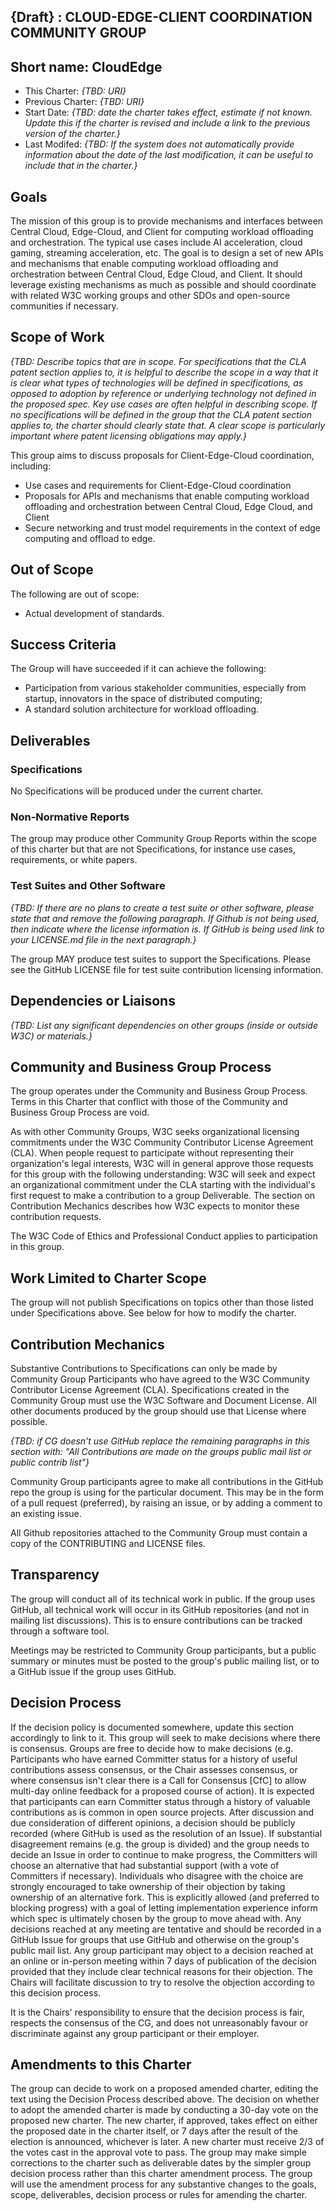 ## {Draft} : CLOUD-EDGE-CLIENT COORDINATION COMMUNITY GROUP 

## Short name: CloudEdge

* This Charter: *{TBD: URI}*
* Previous Charter: *{TBD: URI}*
* Start Date: *{TBD: date the charter takes effect, estimate if not known. Update this if the charter is revised and include a link to the previous version of the charter.}*
* Last Modifed: *{TBD: If the system does not automatically provide information about the date of the last modification, it can be useful to include that in the charter.}*

## Goals
The mission of this group is to provide mechanisms and interfaces between Central Cloud, Edge-Cloud, and Client for computing workload offloading and orchestration. The typical use cases include AI acceleration, cloud gaming, streaming acceleration, etc. The goal is to design a set of new APIs and mechanisms that enable computing workload offloading and orchestration between Central Cloud, Edge Cloud, and Client. It should leverage existing mechanisms as much as possible and should coordinate with related W3C working groups and other SDOs and open-source communities if necessary.

## Scope of Work
*{TBD: Describe topics that are in scope. For specifications that the CLA patent section applies to, it is helpful to describe the scope in a way that it is clear what types of technologies will be defined in specifications, as opposed to adoption by reference or underlying technology not defined in the proposed spec. Key use cases are often helpful in describing scope. If no specifications will be defined in the group that the CLA patent section applies to, the charter should clearly state that. A clear scope is particularly important where patent licensing obligations may apply.}*

This group aims to discuss proposals for Client-Edge-Cloud coordination, including:
- Use cases and requirements for Client-Edge-Cloud coordination
- Proposals for APIs and mechanisms that enable computing workload offloading and orchestration between Central Cloud, Edge Cloud, and Client
- Secure networking and trust model requirements in the context of edge computing and offload to edge.

## Out of Scope
The following are out of scope:
-	Actual development of standards.


## Success Criteria

The Group will have succeeded if it can achieve the following:

- Participation from various stakeholder communities, especially from startup, innovators in the space of distributed computing;
- A standard solution architecture for workload offloading.

## Deliverables

### Specifications
No Specifications will be produced under the current charter.

### Non-Normative Reports
The group may produce other Community Group Reports within the scope of this charter but that are not Specifications, for instance use cases, requirements, or white papers.

### Test Suites and Other Software
*{TBD: If there are no plans to create a test suite or other software, please state that and remove the following paragraph. If Github is not being used, then indicate where the license information is. If GitHub is being used link to your LICENSE.md file in the next paragraph.}*

The group MAY produce test suites to support the Specifications. Please see the GitHub LICENSE file for test suite contribution licensing information.

## Dependencies or Liaisons
*{TBD: List any significant dependencies on other groups (inside or outside W3C) or materials.}*

## Community and Business Group Process
The group operates under the Community and Business Group Process. Terms in this Charter that conflict with those of the Community and Business Group Process are void.

As with other Community Groups, W3C seeks organizational licensing commitments under the W3C Community Contributor License Agreement (CLA). When people request to participate without representing their organization's legal interests, W3C will in general approve those requests for this group with the following understanding: W3C will seek and expect an organizational commitment under the CLA starting with the individual's first request to make a contribution to a group Deliverable. The section on Contribution Mechanics describes how W3C expects to monitor these contribution requests.

The W3C Code of Ethics and Professional Conduct applies to participation in this group.

## Work Limited to Charter Scope
The group will not publish Specifications on topics other than those listed under Specifications above. See below for how to modify the charter.

## Contribution Mechanics
Substantive Contributions to Specifications can only be made by Community Group Participants who have agreed to the W3C Community Contributor License Agreement (CLA).
Specifications created in the Community Group must use the W3C Software and Document License. All other documents produced by the group should use that License where possible.

*{TBD: if CG doesn't use GitHub replace the remaining paragraphs in this section with: "All Contributions are made on the groups public mail list or public contrib list"}*

Community Group participants agree to make all contributions in the GitHub repo the group is using for the particular document. This may be in the form of a pull request (preferred), by raising an issue, or by adding a comment to an existing issue.

All Github repositories attached to the Community Group must contain a copy of the CONTRIBUTING and LICENSE files.

## Transparency
The group will conduct all of its technical work in public. If the group uses GitHub, all technical work will occur in its GitHub repositories (and not in mailing list discussions). This is to ensure contributions can be tracked through a software tool.

Meetings may be restricted to Community Group participants, but a public summary or minutes must be posted to the group's public mailing list, or to a GitHub issue if the group uses GitHub.

## Decision Process
If the decision policy is documented somewhere, update this section accordingly to link to it.
This group will seek to make decisions where there is consensus. Groups are free to decide how to make decisions (e.g. Participants who have earned Committer status for a history of useful contributions assess consensus, or the Chair assesses consensus, or where consensus isn't clear there is a Call for Consensus [CfC] to allow multi-day online feedback for a proposed course of action). It is expected that participants can earn Committer status through a history of valuable contributions as is common in open source projects. After discussion and due consideration of different opinions, a decision should be publicly recorded (where GitHub is used as the resolution of an Issue).
If substantial disagreement remains (e.g. the group is divided) and the group needs to decide an Issue in order to continue to make progress, the Committers will choose an alternative that had substantial support (with a vote of Committers if necessary). Individuals who disagree with the choice are strongly encouraged to take ownership of their objection by taking ownership of an alternative fork. This is explicitly allowed (and preferred to blocking progress) with a goal of letting implementation experience inform which spec is ultimately chosen by the group to move ahead with.
Any decisions reached at any meeting are tentative and should be recorded in a GitHub Issue for groups that use GitHub and otherwise on the group's public mail list. Any group participant may object to a decision reached at an online or in-person meeting within 7 days of publication of the decision provided that they include clear technical reasons for their objection. The Chairs will facilitate discussion to try to resolve the objection according to this decision process.

It is the Chairs' responsibility to ensure that the decision process is fair, respects the consensus of the CG, and does not unreasonably favour or discriminate against any group participant or their employer.


## Amendments to this Charter
The group can decide to work on a proposed amended charter, editing the text using the Decision Process described above. The decision on whether to adopt the amended charter is made by conducting a 30-day vote on the proposed new charter. The new charter, if approved, takes effect on either the proposed date in the charter itself, or 7 days after the result of the election is announced, whichever is later. A new charter must receive 2/3 of the votes cast in the approval vote to pass. The group may make simple corrections to the charter such as deliverable dates by the simpler group decision process rather than this charter amendment process. The group will use the amendment process for any substantive changes to the goals, scope, deliverables, decision process or rules for amending the charter.

